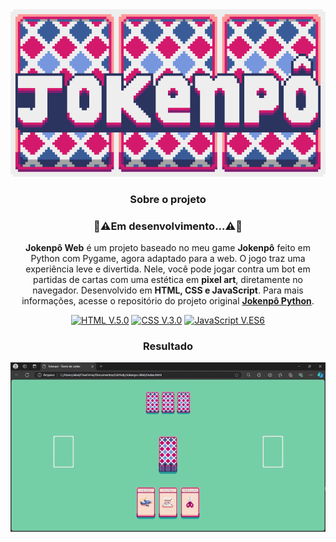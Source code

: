 <div align="center">
<img src="img/icon.png" type="image/png" alt="Jokenpô Icon">


### Sobre o projeto
### 🚧⚠️Em desenvolvimento...⚠️🚧

**Jokenpô Web** é um projeto baseado no meu game **Jokenpô** feito em Python com Pygame, agora adaptado para a web. O jogo traz uma experiência leve e divertida. Nele, você pode jogar contra um bot em partidas de cartas com uma estética em **pixel art**, diretamente no navegador. Desenvolvido em **HTML, CSS e JavaScript**. Para mais informações, acesse o repositório do projeto original [**Jokenpô Python**](https://github.com/abelarduu/Jokenpo).

[![HTML V.5.0](https://img.shields.io/badge/HTML-E34F26?style=for-the-badge&logo=html5&logoColor=white)](https://developer.mozilla.org/en-US/docs/Web/HTML)
[![CSS V.3.0](https://img.shields.io/badge/CSS-1572B6?style=for-the-badge&logo=css3&logoColor=white)](https://developer.mozilla.org/en-US/docs/Web/CSS)
[![JavaScript V.ES6](https://img.shields.io/badge/JavaScript-F7DF1E?style=for-the-badge&logo=javascript&logoColor=black)](https://developer.mozilla.org/en-US/docs/Web/JavaScript)

### Resultado
![Interface do jogo](img/interface.gif)

</div>
